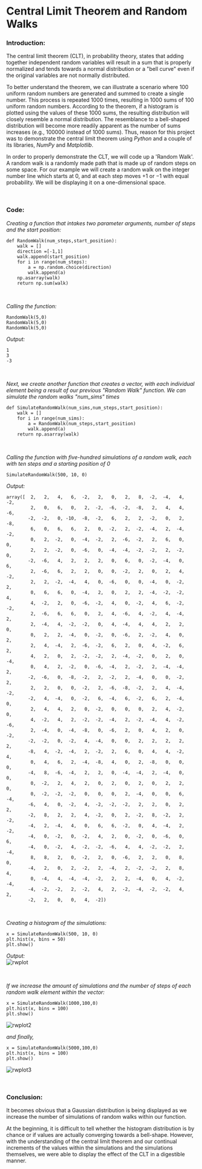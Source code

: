 # Central Limit Theorem and Random Walks

### Introduction:
The central limit theorem (CLT), in probability theory, states that adding together independent random variables will result in a sum that is properly normalized and tends towards a normal distribution or a "bell curve" even if the original variables are not normally distributed.   

To better understand the theorem, we can illustrate a scenario where 100 uniform random numbers are generated and summed to create a single number. This process is repeated 1000 times, resulting in 1000 sums of 100 uniform random numbers. According to the theorem, if a histogram is plotted using the values of these 1000 sums, the resulting distribution will closely resemble a normal distribution. The resemblance to a bell-shaped distribution will become more readily apparent as the number of sums increases (e.g., 100000 instead of 1000 sums). Thus, reason for this project was to demonstrate the central limit theorem using *Python* and a couple of its libraries, *NumPy* and *Matplotlib*.

In order to properly demonstrate the CLT, we will code up a 'Random Walk'. A random walk is a randomly made path that is made up of random steps on some space. For our example we will create a random walk on the integer number line which starts at 0, and at each step moves +1 or −1 with equal probability. We will be displaying it on a one-dimensional space. 
<p>&nbsp;</p> 

### Code:
*Creating a function that intakes two parameter arguments, number of steps and the start position:*

```
def RandomWalk(num_steps,start_position):
    walk = []
    direction =[-1,1]
    walk.append(start_position)
    for i in range(num_steps):
        a = np.random.choice(direction)
        walk.append(a)
    np.asarray(walk)
    return np.sum(walk)
```
<p>&nbsp;</p>

*Calling the function:*

```
RandomWalk(5,0)
RandomWalk(5,0)
RandomWalk(5,0)
```

*Output:*
```
1
3
-3
```

<p>&nbsp;</p>

*Next, we create another function that creates a vector, with each individual element being a result of our previous "Random Walk" function. We can simulate the random walks "num_sims" times*
```
def SimulateRandomWalk(num_sims,num_steps,start_position):
    walk = []
    for i in range(num_sims):
        a = RandomWalk(num_steps,start_position)
        walk.append(a)
    return np.asarray(walk)
```
<p>&nbsp;</p>

*Calling the function with five-hundred simulations of a random walk, each with ten steps and a starting position of 0*
```
SimulateRandomWalk(500, 10, 0)
```

*Output:*
```
array([  2,   2,   4,   6,  -2,   2,   0,   2,   8,  -2,  -4,   4,  -2,
         2,   0,   6,   0,   2,  -2,  -6,  -2,  -8,   2,   4,   4,  -6,
        -2,  -2,   0, -10,  -8,  -2,   6,   2,   2,  -2,   0,   2,  -8,
         6,   0,   6,   6,   2,   0,  -2,   2,  -2,  -4,   2,  -4,  -2,
         0,   2,  -2,   0,  -4,  -2,   2,  -6,  -2,   2,   6,   0,   0,
         2,   2,  -2,   0,  -6,   0,  -4,  -4,  -2,  -2,   2,  -2,   0,
        -2,  -6,   4,   2,   2,   2,   0,   6,   0,  -2,  -4,   0,   6,
         2,  -6,   6,   2,   2,   0,   0,  -2,   2,   0,   2,   4,  -2,
         2,   2,  -2,  -4,   4,   0,  -6,   0,   0,  -4,   0,  -2,   2,
         0,   6,   6,   0,  -4,   2,   0,   2,   2,  -4,  -2,  -2,   4,
         4,  -2,   2,   0,  -6,  -2,   4,   0,  -2,   4,   6,  -2,  -2,
         2,  -6,   6,   6,   0,   2,   4,  -6,   4,  -2,   4,  -4,   2,
         2,  -4,   4,  -2,  -2,   0,   4,  -4,   4,   4,   2,   2,   0,
         0,   2,   2,  -4,   0,  -2,   0,  -6,   2,  -2,   4,   0,   2,
         2,   4,  -4,   2,  -6,  -2,   6,   2,   0,   4,  -2,   6,   2,
         4,   2,   0,   2,  -2,  -2,   2,  -4,  -2,   0,   2,   0,  -4,
         0,   4,   2,  -2,   0,  -6,  -4,   2,  -2,   2,  -4,  -4,   2,
        -2,  -6,   0,  -8,  -2,   2,  -2,   2,  -4,   0,   0,  -2,   2,
         2,   2,   0,   0,  -2,   2,  -6,  -8,  -2,   2,   4,  -4,  -2,
        -2,   4,  -4,   0,  -2,   6,  -4,   6,  -2,   6,   2,  -4,   0,
         2,   4,   4,   2,   0,  -2,   0,   0,   0,   2,   4,  -2,   0,
         4,  -2,   4,   2,  -2,  -2,  -4,   2,  -2,  -4,   4,  -2,  -6,
         2,  -4,   0,  -4,  -8,   0,  -6,   2,   0,   4,   2,   0,  -2,
        -2,  -2,   0,  -2,   4,  -4,   0,   0,   2,   2,   2,   2,   2,
        -8,   4,  -2,  -4,   2,  -2,   2,   6,   0,   4,   4,  -2,   4,
         0,   4,   6,   2,  -4,  -8,   4,   0,   2,  -8,   0,   0,   0,
        -4,   8,  -6,  -4,   2,   2,   0,  -4,  -4,   2,  -4,   0,   0,
         0,  -2,   2,   4,   2,   0,   2,   0,   2,   0,   2,   2,   0,
         0,  -2,  -2,  -2,   0,   0,   0,   2,  -4,   0,   0,   6,  -4,
        -6,   4,   0,  -2,   4,  -2,  -2,  -2,   2,   2,   0,   2,   2,
        -2,   8,   2,   2,   4,  -2,   0,   2,  -2,   8,  -2,   2,  -2,
        -4,   2,  -4,   4,   0,   6,   6,  -2,   0,   4,  -4,   2,  -2,
        -4,   0,  -2,   0,  -2,   4,   2,   0,  -2,   0,  -6,   0,   6,
        -4,   0,  -2,   4,  -2,  -2,  -6,   4,   4,  -2,  -2,   2,  -4,
         8,   8,   2,   0,  -2,   2,   0,  -6,   2,   2,   0,   8,   0,
        -4,   2,   0,   2,  -2,   2,  -4,   2,  -2,  -2,   2,   8,   4,
         0,  -4,   4,  -4,  -4,  -2,   2,   2,  -4,   0,   4,  -2,  -4,
        -4,  -2,  -2,   2,  -2,   4,   2,  -2,  -4,  -2,  -2,   4,   2,
        -2,   2,   0,   0,   4,  -2])
```        
<p>&nbsp;</p>

*Creating a histogram of the simulations:*
```
x = SimulateRandomWalk(500, 10, 0)
plt.hist(x, bins = 50)
plt.show()
```

*Output:*  
![rwplot](https://user-images.githubusercontent.com/106455858/223662627-ce052bcc-9410-490a-a7d8-1713ac88c27f.png)

<p>&nbsp;</p>

*If we increase the amount of simulations and the number of steps of each random walk element within the vector:*
```
x = SimulateRandomWalk(1000,100,0)
plt.hist(x, bins = 100)
plt.show()
```
  
![rwplot2](https://user-images.githubusercontent.com/106455858/223662755-2c4e5239-6899-4e02-92fd-58dbfb2c6311.png)

*and finally,*
```
x = SimulateRandomWalk(5000,100,0)
plt.hist(x, bins = 100)
plt.show()
```
  
![rwplot3](https://user-images.githubusercontent.com/106455858/223662863-1592f870-cc14-4414-9dbc-c70a3974a106.png)

<p>&nbsp;</p>

### Conclusion:  
It becomes obvious that a Gaussian distribution is being displayed as we increase the number of simulations of random walks within our function.

At the beginning, it is difficult to tell whether the histogram distribution is by chance or if values are actually converging towards a bell-shape. However, with the understanding of the central limit theorem and our continual increments of the values within the simulations and the simulations themselves, we were able to display the effect of the CLT in a digestible manner.
